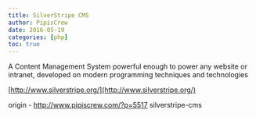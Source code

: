 ```yaml
---
title: SilverStripe CMS
author: PipisCrew
date: 2016-05-19
categories: [php]
toc: true
---
```


A Content Management System powerful enough to power any website or intranet, developed on modern programming techniques and technologies

[http://www.silverstripe.org/](http://www.silverstripe.org/)

origin - http://www.pipiscrew.com/?p=5517 silverstripe-cms